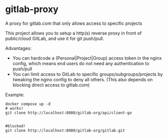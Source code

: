 # gitlab-proxy
A proxy for gitlab.com that only allows access to specific projects

This project allows you to setup a http(s) reverse proxy in front of public/cloud GitLab, and use it for git push/pull. 

Advantages:
* You can hardcode a (Personal|Project|Group) access token in the nginx config, which means end users do not need any authentication to push/pull
* You can limit access to GitLab to specific groups/subgroups/projects by tweaking the nginx config to deny all others. (This also depends on blocking direct access to gitlab.com)

Example:
```
docker compose up -d
# works!
git clone http://localhost:8080/gitlab-org/api/client-go


#blocked!
git clone http://localhost:8080/gitlab-org/gitlab.git
```